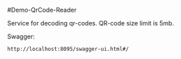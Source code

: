 #Demo-QrCode-Reader

Service for decoding qr-codes. QR-code size limit is 5mb.

Swagger:
~~~
http://localhost:8095/swagger-ui.html#/
~~~
